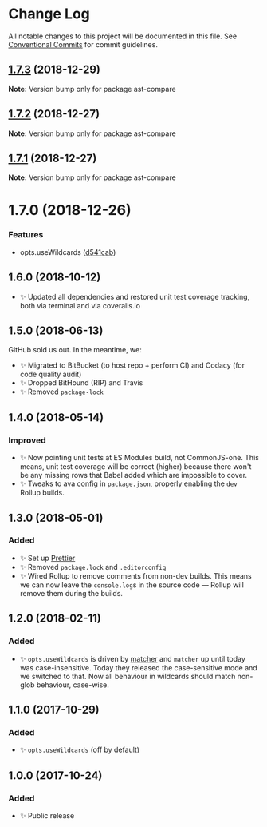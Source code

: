 # Change Log

All notable changes to this project will be documented in this file.
See [Conventional Commits](https://conventionalcommits.org) for commit guidelines.

## [1.7.3](https://bitbucket.org/codsen/codsen/src/master/packages/ast-compare/compare/ast-compare@1.7.2...ast-compare@1.7.3) (2018-12-29)

**Note:** Version bump only for package ast-compare





## [1.7.2](https://bitbucket.org/codsen/codsen/src/master/packages/ast-compare/compare/ast-compare@1.7.1...ast-compare@1.7.2) (2018-12-27)

**Note:** Version bump only for package ast-compare





## [1.7.1](https://bitbucket.org/codsen/codsen/src/master/packages/ast-compare/compare/ast-compare@1.7.0...ast-compare@1.7.1) (2018-12-27)

**Note:** Version bump only for package ast-compare





# 1.7.0 (2018-12-26)


### Features

* opts.useWildcards ([d541cab](https://bitbucket.org/codsen/codsen/src/master/packages/ast-compare/commits/d541cab))





## 1.6.0 (2018-10-12)

- ✨ Updated all dependencies and restored unit test coverage tracking, both via terminal and via coveralls.io

## 1.5.0 (2018-06-13)

GitHub sold us out. In the meantime, we:

- ✨ Migrated to BitBucket (to host repo + perform CI) and Codacy (for code quality audit)
- ✨ Dropped BitHound (RIP) and Travis
- ✨ Removed `package-lock`

## 1.4.0 (2018-05-14)

### Improved

- ✨ Now pointing unit tests at ES Modules build, not CommonJS-one. This means, unit test coverage will be correct (higher) because there won't be any missing rows that Babel added which are impossible to cover.
- ✨ Tweaks to ava [config](https://github.com/avajs/ava/blob/master/docs/recipes/es-modules.md) in `package.json`, properly enabling the `dev` Rollup builds.

## 1.3.0 (2018-05-01)

### Added

- ✨ Set up [Prettier](https://prettier.io)
- ✨ Removed `package.lock` and `.editorconfig`
- ✨ Wired Rollup to remove comments from non-dev builds. This means we can now leave the `console.log`s in the source code — Rollup will remove them during the builds.

## 1.2.0 (2018-02-11)

### Added

- ✨ `opts.useWildcards` is driven by [matcher](https://github.com/sindresorhus/matcher) and `matcher` up until today was case-insensitive. Today they released the case-sensitive mode and we switched to that. Now all behaviour in wildcards should match non-glob behaviour, case-wise.

## 1.1.0 (2017-10-29)

### Added

- ✨ `opts.useWildcards` (off by default)

## 1.0.0 (2017-10-24)

### Added

- ✨ Public release
